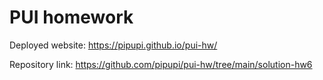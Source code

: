 # PUI homework

Deployed website: https://pipupi.github.io/pui-hw/

Repository link: https://github.com/pipupi/pui-hw/tree/main/solution-hw6
